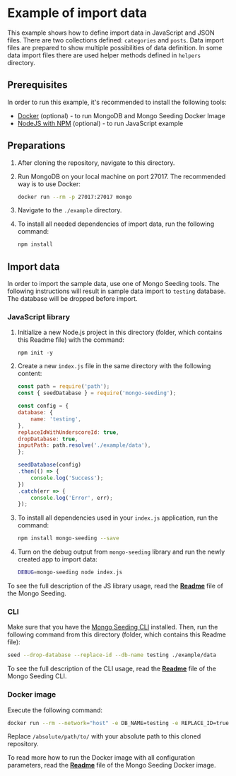 # Example of import data

This example shows how to define import data in JavaScript and JSON files. There are two collections defined: `categories` and `posts`.
Data import files are prepared to show multiple possibilities of data definition. In some data import files there are used helper methods defined in `helpers` directory.

## Prerequisites

In order to run this example, it's recommended to install the following tools:
- [Docker](https://docker.com) (optional) - to run MongoDB and Mongo Seeding Docker Image
- [NodeJS with NPM](https://nodejs.org) (optional) - to run JavaScript example

## Preparations

1.  After cloning the repository, navigate to this directory.
1.  Run MongoDB on your local machine on port 27017. The recommended way is to use Docker:

    ```bash
    docker run --rm -p 27017:27017 mongo
    ```

1.  Navigate to the `./example` directory.
1.  To install all needed dependencies of import data, run the following command:

    ```bash
    npm install
    ```

## Import data

In order to import the sample data, use one of Mongo Seeding tools. The following instructions will result in sample data import to `testing` database. The database will be dropped before import.

### JavaScript library

1. Initialize a new Node.js project in this directory (folder, which contains this Readme file) with the command:

    ```
    npm init -y
    ```

1. Create a new `index.js` file in the same directory with the following content:
    
    ```javascript
    const path = require('path');
    const { seedDatabase } = require('mongo-seeding');

    const config = {
    database: {
        name: 'testing',
    },
    replaceIdWithUnderscoreId: true,
    dropDatabase: true,
    inputPath: path.resolve('./example/data'),
    };

    seedDatabase(config)
    .then(() => {
        console.log('Success');
    })
    .catch(err => {
        console.log('Error', err);
    });
    ```

1. To install all dependencies used in your `index.js` application, run the command:
    
    ```bash
    npm install mongo-seeding --save
    ```

1. Turn on the debug output from `mongo-seeding` library and run the newly created app to import data:

    ```bash
    DEBUG=mongo-seeding node index.js
    ```

To see the full description of the JS library usage, read the **[Readme](../core/README.md)** file of the Mongo Seeding.

### CLI

Make sure that you have the [Mongo Seeding CLI](../cli) installed. Then, run the following command from this directory (folder, which contains this Readme file):

```bash
seed --drop-database --replace-id --db-name testing ./example/data
```

To see the full description of the CLI usage, read the **[Readme](../cli/README.md)** file of the Mongo Seeding CLI.

### Docker image

Execute the following command:

```bash
docker run --rm --network="host" -e DB_NAME=testing -e REPLACE_ID=true -e DROP_DATABASE=true -v /absolute/path/to/examples/import-data/example/:/absolute/path/to/examples/import-data/example/ -w /absolute/path/to/examples/import-data/example/data pkosiec/mongo-seeding
```

Replace `/absolute/path/to/` with your absolute path to this cloned repository.

To read more how to run the Docker image with all configuration parameters, read the **[Readme](../docker-image/README.md)** file of the Mongo Seeding Docker image.
